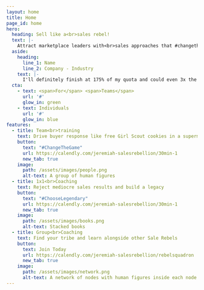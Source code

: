 ```yaml
---
layout: home
title: Home
page_id: home
hero:
  heading: Sell like a<br>sales rebel!
  text: |-
    Attract marketplace leaders with<br>sales approaches that #changethegame
  aside:
    heading:
      line_1: Name
      line_2: Company - Industry
    text: |-
      I'll definitely finish at 175% of my quota and could even 3x the annual quota this quarter.
  cta:
    - text: <span>For</span> <span>Teams</span>
      url: '#'
      glow_in: green
    - text: Individuals
      url: '#'
      glow_in: blue
features:
  - title: Team<br>training
    text: Drive buyer response like free Girl Scout cookies in a supermarket parking lot…
    button:
      text: "#ChangeTheGame"
      url: https://calendly.com/jeremiah-salesrebellion/30min-1
      new_tab: true
    image:
      path: /assets/images/people.png
      alt-text: A group of human figures
  - title: 1x1<br>Coaching
    text: Reject mediocre sales results and build a legacy
    button:
      text: "#ChooseLegendary"
      url: https://calendly.com/jeremiah-salesrebellion/30min-1
      new_tab: true
    image:
      path: /assets/images/books.png
      alt-text: Stacked books
  - title: Group<br>Coaching
    text: Find your tribe and learn alongside other Sale Rebels
    button:
      text: Join Today
      url: https://calendly.com/jeremiah-salesrebellion/rebelsquadron
      new_tab: true
    image:
      path: /assets/images/network.png
      alt-text: A network of nodes with human figures inside each node
---
```


